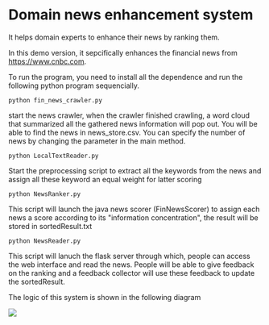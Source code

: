 # Domain news enhancement system


It helps domain experts to enhance their news by ranking them.

In this demo version, it sepcifically enhances the financial news from https://www.cnbc.com.


To run the program, you need to install all the dependence and run the following python program sequencially.

	python fin_news_crawler.py

start the news crawler, when the crawler finished crawling, a word cloud that summarized all the gathered news information will pop out. You will be able to find the news in news_store.csv. You can specify the number of news by changing the parameter in the main method.

	python LocalTextReader.py

Start the preprocessing script to extract all the keywords from the news and assign all these keyword an equal weight for latter scoring 

	python NewsRanker.py

This script will launch the java news scorer (FinNewsScorer) to assign each news a score according to its "information concentration", the result will be stored in sortedResult.txt

	python NewsReader.py

This script will lanuch the flask server through which, people can access the web interface and read the news. People will be able to give feedback on the ranking and a feedback collector will use these feedback to update the sortedResult.


The logic of this system is shown in the following diagram

![](https://i.imgur.com/RI8npeF.png)